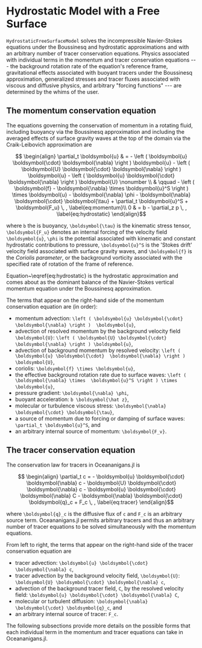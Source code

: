 # Hydrostatic Model with a Free Surface

`HydrostaticFreeSurfaceModel` solves the incompressible Navier-Stokes equations under the 
Boussinesq and hydrostatic approximations and with an arbitrary number of tracer conservation 
equations. Physics associated with individual terms in the momentum and tracer conservation
equations --- the background rotation rate of the equation's reference frame,
gravitational effects associated with buoyant tracers under the Boussinesq
approximation, generalized stresses and tracer fluxes associated with viscous and
diffusive physics, and arbitrary "forcing functions" --- are determined by the whims of the
user.

## The momentum conservation equation

The equations governing the conservation of momentum in a rotating fluid, including buoyancy
via the Boussinesq approximation and including the averaged effects of surface gravity waves
at the top of the domain via the Craik-Leibovich approximation are
```math
    \begin{align}
    \partial_t \boldsymbol{u} & = - \left ( \boldsymbol{u} \boldsymbol{\cdot} \boldsymbol{\nabla} \right ) \boldsymbol{u}
                        - \left ( \boldsymbol{U} \boldsymbol{\cdot} \boldsymbol{\nabla} \right ) \boldsymbol{u}
                        - \left ( \boldsymbol{u} \boldsymbol{\cdot} \boldsymbol{\nabla} \right ) \boldsymbol{U} \nonumber \\
                        & \qquad
                        - \left ( \boldsymbol{f} - \boldsymbol{\nabla} \times \boldsymbol{u}^S \right ) \times \boldsymbol{u} 
                        - \boldsymbol{\nabla} \phi
                        - \boldsymbol{\nabla} \boldsymbol{\cdot} \boldsymbol{\tau}
                        + \partial_t \boldsymbol{u}^S
                        + \boldsymbol{F_u} \, , \label{eq:momentum}\\
                        0 & = b - \partial_z p \, , \label{eq:hydrostatic}
    \end{align}
```
where ``b`` the is buoyancy, ``\boldsymbol{\tau}`` is the kinematic stress tensor, ``\boldsymbol{F_u}``
denotes an internal forcing of the velocity field ``\boldsymbol{u}``, ``\phi`` is the potential
associated with kinematic and constant hydrostatic contributions to pressure, ``\boldsymbol{u}^S`` 
is the 'Stokes drift' velocity field associated with surface gravity waves, and ``\boldsymbol{f}`` 
is the *Coriolis parameter*, or the background vorticity associated with the specified rate of 
rotation of the frame of reference.

Equation~\eqref{eq:hydrostatic} is the hydrostatic approximation and comes about as the dominant 
balance of the Navier-Stokes vertical momentum equation under the Boussinesq approximation.

The terms that appear on the right-hand side of the momentum conservation equation are (in order):

* momentum advection: ``\left ( \boldsymbol{u} \boldsymbol{\cdot} \boldsymbol{\nabla} \right ) 
  \boldsymbol{u}``,
* advection of resolved momentum by the background velocity field ``\boldsymbol{U}``: 
  ``\left ( \boldsymbol{U} \boldsymbol{\cdot} \boldsymbol{\nabla} \right ) \boldsymbol{u}``,
* advection of background momentum by resolved velocity: ``\left ( \boldsymbol{u} \boldsymbol{\cdot} 
  \boldsymbol{\nabla} \right ) \boldsymbol{U}``,
* coriolis: ``\boldsymbol{f} \times \boldsymbol{u}``,
* the effective background rotation rate due to surface waves: ``\left ( \boldsymbol{\nabla} \times 
  \boldsymbol{u}^S \right ) \times \boldsymbol{u}``,
* pressure gradient: ``\boldsymbol{\nabla} \phi``,
* buoyant acceleration: ``b \boldsymbol{\hat z}``,
* molecular or turbulence viscous stress: ``\boldsymbol{\nabla} \boldsymbol{\cdot} \boldsymbol{\tau}``,
* a source of momentum due to forcing or damping of surface waves: ``\partial_t \boldsymbol{u}^S``, and
* an arbitrary internal source of momentum: ``\boldsymbol{F_v}``.

## The tracer conservation equation

The conservation law for tracers in Oceananigans.jl is
```math
    \begin{align}
    \partial_t c = - \boldsymbol{u} \boldsymbol{\cdot} \boldsymbol{\nabla} c
                   - \boldsymbol{U} \boldsymbol{\cdot} \boldsymbol{\nabla} c
                   - \boldsymbol{u} \boldsymbol{\cdot} \boldsymbol{\nabla} C
                   - \boldsymbol{\nabla} \boldsymbol{\cdot} \boldsymbol{q}_c
                   + F_c \, ,
    \label{eq:tracer}
    \end{align}
```
where ``\boldsymbol{q}_c`` is the diffusive flux of ``c`` and ``F_c`` is an arbitrary source term.
Oceananigans.jl permits arbitrary tracers and thus an arbitrary number of tracer equations to 
be solved simultaneously with the momentum equations.

From left to right, the terms that appear on the right-hand side of the tracer conservation equation are

* tracer advection: ``\boldsymbol{u} \boldsymbol{\cdot} \boldsymbol{\nabla} c``,
* tracer advection by the background velocity field, ``\boldsymbol{U}``: ``\boldsymbol{U} \boldsymbol{\cdot} \boldsymbol{\nabla} c``,
* advection of the background tracer field, ``C``, by the resolved velocity field: ``\boldsymbol{u} \boldsymbol{\cdot} \boldsymbol{\nabla} C``,
* molecular or turbulent diffusion: ``\boldsymbol{\nabla} \boldsymbol{\cdot} \boldsymbol{q}_c``, and
* an arbitrary internal source of tracer: ``F_c``.

The following subsections provide more details on the possible forms that each individual term 
in the momentum and tracer equations can take in Oceananigans.jl.
